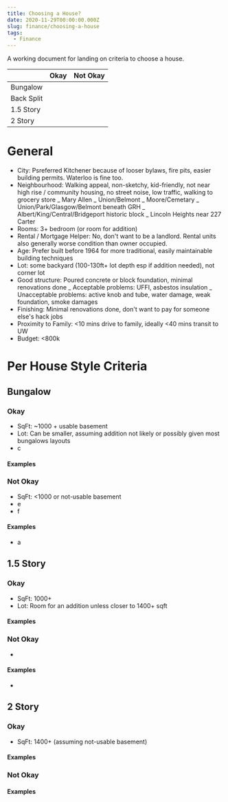 ```yaml
---
title: Choosing a House?
date: 2020-11-29T00:00:00.000Z
slug: finance/choosing-a-house
tags:
  - Finance
---
```


A working document for landing on criteria to choose a house.

|            | Okay | Not Okay |
| ---------- | ---- | -------- |
| Bungalow   |      |          |
| Back Split |      |          |
| 1.5 Story  |      |          |
| 2 Story    |      |          |

# General

- City: Psreferred Kitchener because of looser bylaws, fire pits, easier building permits. Waterloo is fine too.
- Neighbourhood: Walking appeal, non-sketchy, kid-friendly, not near high rise / community housing, no street noise, low traffic, walking to grocery store
  _ Mary Allen
  _ Union/Belmont
  _ Moore/Cemetary
  _ Union/Park/Glasgow/Belmont beneath GRH
  _ Albert/King/Central/Bridgeport historic block
  _ Lincoln Heights near 227 Carter
- Rooms: 3+ bedroom (or room for addition)
- Rental / Mortgage Helper: No, don't want to be a landlord. Rental units also generally worse condition than owner occupied.
- Age: Prefer built before 1964 for more traditional, easily maintainable building techniques
- Lot: some backyard (100-130ft+ lot depth esp if addition needed), not corner lot
- Good structure: Poured concrete or block foundation, minimal renovations done
  _ Acceptable problems: UFFI, asbestos insulation
  _ Unacceptable problems: active knob and tube, water damage, weak foundation, smoke damages
- Finishing: Minimal renovations done, don't want to pay for someone else's hack jobs
- Proximity to Family: <10 mins drive to family, ideally <40 mins transit to UW
- Budget: <800k

# Per House Style Criteria

## Bungalow

### Okay

- SqFt: ~1000 + usable basement
- Lot: Can be smaller, assuming addition not likely or possibly given most bungalows layouts
- c

#### Examples

### Not Okay

- SqFt: <1000 or not-usable basement
- e
- f

#### Examples

- a

## 1.5 Story

### Okay

- SqFt: 1000+
- Lot: Room for an addition unless closer to 1400+ sqft

#### Examples

### Not Okay

-

#### Examples

-

## 2 Story

### Okay

- SqFt: 1400+ (assuming not-usable basement)

#### Examples

### Not Okay

#### Examples
